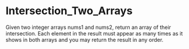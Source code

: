 # Intersection_Two_Arrays
Given two integer arrays nums1 and nums2, return an array of their intersection. Each element in the result must appear as many times as it shows in both arrays and you may return the result in any order.

